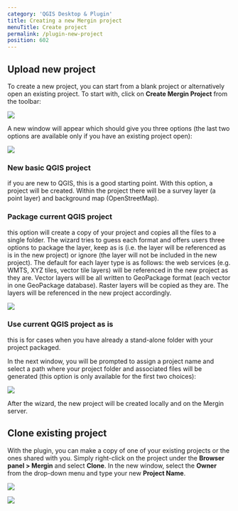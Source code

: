 ```yaml
---
category: 'QGIS Desktop & Plugin'
title: Creating a new Mergin project
menuTitle: Create project
permalink: /plugin-new-project
position: 602
---
```


## Upload new project

To create a new project, you can start from a blank project or alternatively open an existing project. To start with, click on **Create Mergin Project** from the toolbar:

![](/images/qgis-plugin/mergin_plugin_project_wizard_1.png)

A new window will appear which should give you three options (the last two options are available only if you have an existing project open):

![](/images/qgis-plugin/mergin_plugin_project_wizard_2.png)

### New basic QGIS project

if you are new to QGIS, this is a good starting point. With this option, 
a project will be created. Within the project there will be a survey layer 
(a point layer) and background map (OpenStreetMap).

### Package current QGIS project 

this option will create a copy of your project and copies all the files 
to a single folder. The wizard tries to guess each format and offers users 
three options to package the layer, keep as is (i.e. the layer will be referenced 
as is in the new project) or ignore (the layer will not be included in the new 
project). The default for each layer type is as follows: the web services 
(e.g. WMTS, XYZ tiles, vector tile layers) will be referenced in the new 
project as they are. Vector layers will be all written to GeoPackage format 
(each vector in one GeoPackage database). Raster layers will be copied as 
they are. The layers will be referenced in the new project accordingly.

![](/images/qgis-plugin/mergin_plugin_project_wizard_3.png)

### Use current QGIS project as is

this is for cases when you have already a stand-alone folder with your project packaged.

In the next window, you will be prompted to assign a project name and select a path where your project folder and associated files will be generated (this option is only available for the first two choices):

![](/images/qgis-plugin/mergin_plugin_project_wizard_4.png)

After the wizard, the new project will be created locally and on the Mergin server.

## Clone existing project

With the plugin, you can make a copy of one of your existing projects or the ones shared with you. Simply right-click on the project under the **Browser panel > Mergin** and select **Clone**. In the new window, select the **Owner** from the drop-down menu and type your new **Project Name**.

![](/images/qgis-plugin/plugin-clone.png)

![](/images/qgis-plugin/clone.png)

